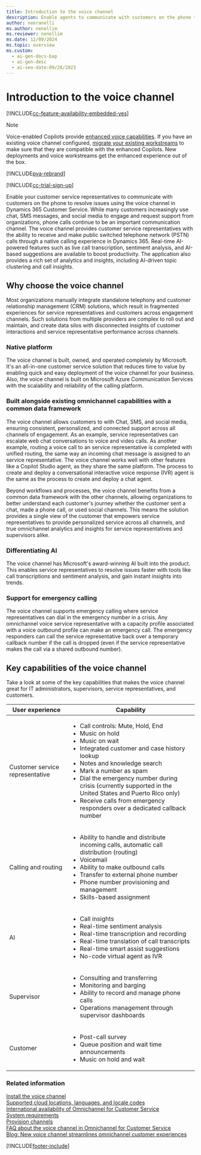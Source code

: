 ```yaml
---
title: Introduction to the voice channel
description: Enable agents to communicate with customers on the phone to resolve issues using the voice channel in Customer Service.
author: neeranelli
ms.author: nenellim
ms.reviewer: nenellim
ms.date: 12/09/2024
ms.topic: overview
ms.custom:
  - ai-gen-docs-bap
  - ai-gen-desc
  - ai-seo-date:09/28/2023
---
```


# Introduction to the voice channel


[!INCLUDE[cc-feature-availability-embedded-yes](../../includes/cc-feature-availability-embedded-yes.md)]


> [!NOTE]
> Voice-enabled Copilots provide [enhanced voice capabilities](/microsoft-copilot-studio/voice-overview). If you have an existing voice channel configured, [migrate your existing workstreams](migrate-voice-workstream.md) to make sure that they are compatible with the enhanced Copilots. New deployments and voice workstreams get the enhanced experience out of the box.

[!INCLUDE[pva-rebrand](../../includes/cc-pva-rebrand.md)]

[!INCLUDE[cc-trial-sign-up](../../includes/cc-trial-sign-up.md)]

Enable your customer service representatives to communicate with customers on the phone to resolve issues using the voice channel in Dynamics 365 Customer Service. While many customers increasingly use chat, SMS messages, and social media to engage and request support from organizations, phone calls continue to be an important communication channel. The voice channel provides customer service representatives with the ability to receive and make public switched telephone network (PSTN) calls through a native calling experience in Dynamics 365. Real-time AI-powered features such as live call transcription, sentiment analysis, and AI-based suggestions are available to boost productivity. The application also provides a rich set of analytics and insights, including AI-driven topic clustering and call insights.

## Why choose the voice channel

Most organizations manually integrate standalone telephony and customer relationship management (CRM) solutions, which result in fragmented experiences for service representatives and customers across engagement channels. Such solutions from multiple providers are complex to roll out and maintain, and create data silos with disconnected insights of customer interactions and service representative performance across channels.

### Native platform

The voice channel is built, owned, and operated completely by Microsoft. It's an all-in-one customer service solution that reduces time to value by enabling quick and easy deployment of the voice channel for your business. Also, the voice channel is built on Microsoft Azure Communication Services with the scalability and reliability of the calling platform.

### Built alongside existing omnichannel capabilities with a common data framework

The voice channel allows customers to with Chat, SMS, and social media, ensuring consistent, personalized, and connected support across all channels of engagement. As an example, service representatives can escalate web chat conversations to voice and video calls. As another example, routing a voice call to an service representative is completed with unified routing, the same way an incoming chat message is assigned to an service representative. The voice channel works well with other features like a Copilot Studio agent, as they share the same platform. The process to create and deploy a conversational interactive voice response (IVR) agent is the same as the process to create and deploy a chat agent.

Beyond workflows and processes, the voice channel benefits from a common data framework with the other channels, allowing organizations to better understand each customer's journey whether the customer sent a chat, made a phone call, or used social channels. This means the solution provides a single view of the customer that empowers service representatives to provide personalized service across all channels, and true omnichannel analytics and insights for service representatives and supervisors alike.

### Differentiating AI

The voice channel has Microsoft's award-winning AI built into the product. This enables service representatives to resolve issues faster with tools like call transcriptions and sentiment analysis, and gain instant insights into trends.

### Support for emergency calling

The voice channel supports emergency calling where service representatives can dial in the emergency number in a crisis. Any omnichannel voice service representative with a capacity profile associated with a voice outbound profile can make an emergency call. The emergency responders can call the service representative back over a temporary callback number if the call is dropped (even if the service representative makes the call via a shared outbound number).

## Key capabilities of the voice channel

Take a look at some of the key capabilities that makes the voice channel great for IT administrators, supervisors, service representatives, and customers.

| User experience | Capability |
| --- | --- |
| Customer service representative  |  <ul><li>Call controls: Mute, Hold, End</li><li>Music on hold</li><li>Music on wait</li><li>Integrated customer and case history lookup</li><li>Notes and knowledge search</li><li>Mark a number as spam</li><li>Dial the emergency number during crisis (currently supported in the United States and Puerto Rico only)</li> <li>Receive calls from emergency responders over a dedicated callback number </li></ul>  |
| Calling and routing  | <ul><li>Ability to handle and distribute incoming calls, automatic call distribution (routing)</li><li>Voicemail</li> <li>Ability to make outbound calls</li><li>Transfer to external phone number</li><li>Phone number provisioning and management</li><li>Skills-based assignment</li></ul> |
| AI | <ul><li>Call insights </li><li>Real-time sentiment analysis</li><li>Real-time transcription and recording</li><li>Real-time translation of call transcripts</li><li>Real-time smart assist suggestions</li><li>No-code virtual agent as IVR</li></ul> |
| Supervisor  | <ul><li>Consulting and transferring</li><li>Monitoring and barging</li><li>Ability to record and manage phone calls</li><li>Operations management through supervisor dashboards</li></ul> |
| Customer   | <ul><li>Post-call survey</li><li>Queue position and wait time announcements</li><li>Music on hold and wait</li></ul> |

### Related information

[Install the voice channel](voice-channel-install.md)  
[Supported cloud locations, languages, and locale codes ](voice-channel-region-availability.md)  
[International availability of Omnichannel for Customer Service](../implement/international-availability.md)  
[System requirements](../implement/system-requirements-omnichannel.md)  
[Provision channels](/dynamics365/contact-center/implement/provision-channels#set-up-channels)  
[FAQ about the voice channel in Omnichannel for Customer Service](voice-channel-faqs.md)  
[Blog: New voice channel streamlines omnichannel customer experiences](https://cloudblogs.microsoft.com/dynamics365/bdm/2020/09/23/new-voice-channel-streamlines-omnichannel-customer-experiences/)  


[!INCLUDE[footer-include](../../includes/footer-banner.md)]
